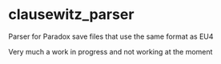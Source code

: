 clausewitz_parser
=================

Parser for Paradox save files that use the same format as EU4

Very much a work in progress and not working at the moment
